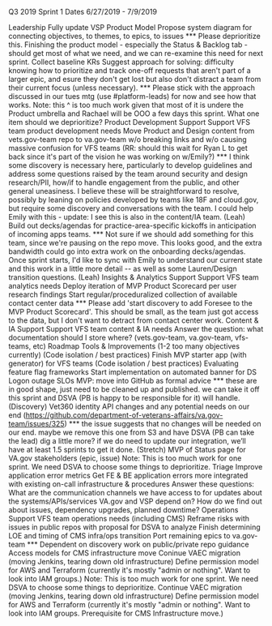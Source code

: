 Q3 2019 Sprint 1 Dates
6/27/2019 - 7/9/2019

Leadership
Fully update VSP Product Model
Propose system diagram for connecting objectives, to themes, to epics, to issues
*** Please deprioritize this. Finishing the product model - especially the Status & Backlog tab - should get most of what we need, and we can re-examine this need for next sprint.
Collect baseline KRs
Suggest approach for solving: difficulty knowing how to prioritize and track one-off requests that aren't part of a larger epic, and esure they don't get lost but also don't distract a team from their current focus (unless necessary).
*** Please stick with the approach discussed in our tues mtg (use #platform-leads) for now and see how that works.
Note: this ^ is too much work given that most of it is undere the Product umbrella and Rachael will be OOO a few days this sprint. What one item should we deprioritize?
Product Development Support
Support VFS team product development needs
Move Product and Design content from vets.gov-team repo to va.gov-team w/o breaking links and w/o causing massive confusion for VFS teams (RR: should this wait for Ryan L to get back since it's part of the vision he was working on w/Emily?)
*** I think some discovery is necessary here, particularly to develop guidelines and address some questions raised by the team around security and design research/PII, how/if to handle engagement from the public, and other general uneasiness. I believe these will be straightforward to resolve, possibly by leaning on policies developed by teams like 18F and cloud.gov, but require some discovery and conversations with the team. I could help Emily with this - update: I see this is also in the content/IA team. (Leah)
Build out decks/agendas for practice-area-specific kickoffs in anticipation of incoming apps teams.
*** Not sure if we should add something for this team, since we're pausing on the repo move. This looks good, and the extra bandwidth could go into extra work on the onboarding decks/agendas. Once sprint starts, I'd like to sync with Emily to understand our current state and this work in a little more detail -- as well as some Lauren/Design transition questions. (Leah)
Insights & Analytics Support
Support VFS team analytics needs
Deploy iteration of MVP Product Scorecard per user research findings
Start regular/proceduralized collection of available contact center data
*** Please add 'start discovery to add Foresee to the MVP Product Scorecard'. This should be small, as the team just got access to the data, but I don't want to detract from contact center work.
Content & IA Support
Support VFS team content & IA needs
Answer the question: what documentation should I store where? (vets.gov-team, va.gov-team, vfs-teams, etc)
Roadmap
Tools & Improvements (1-2 too many objectives currently)
(Code isolation / best practices) Finish MVP starter app (with generator) for VFS teams
(Code isolation / best practices) Evaluating feature flag frameworks
Start implementation on automated banner for DS Logon outage
SLOs MVP: move into GitHub as formal advice
*** these are in good shape, just need to be cleaned up and published. we can take it off this sprint and DSVA (PB is happy to be responsible for it) will handle.
(Discovery) Vet360 identity API changes and any potential needs on our end (https://github.com/department-of-veterans-affairs/va.gov-team/issues/325)
*** the issue suggests that no changes will be needed on our end. maybe we remove this one from S3 and have DSVA (PB can take the lead) dig a little more? if we do need to update our integration, we’ll have at least 1.5 sprints to get it done.
(Stretch) MVP of Status page for VA.gov stakeholders (epic, issue)
Note: This is too much work for one sprint. We need DSVA to choose some things to deprioritize.
Triage
Improve application error metrics
Get FE & BE application errors more integrated with existing on-call infrastructure & procedures
Answer these questions: What are the communication channels we have access to for updates about the systems/APIs/services VA.gov and VSP depend on? How do we find out about issues, dependency upgrades, planned downtime?
Operations
Support VFS team operations needs (including CMS)
Reframe risks with issues in public repos with proposal for DSVA to analyze
Finish determining LOE and timing of CMS infra/ops transition
Port remaining epics to va.gov-team
*** Dependent on discovery work on public/private repo guidance
Access models for CMS infrastructure move
Coninue VAEC migration (moving Jenkins, tearing down old infrastructure)
Define permission model for AWS and Terraform (currently it's mostly "admin or nothing". Want to look into IAM groups.)
Note: This is too much work for one sprint. We need DSVA to choose some things to deprioritize.
Continue VAEC migration (moving Jenkins, tearing down old infrastructure)
Define permission model for AWS and Terraform (currently it's mostly "admin or nothing". Want to look into IAM groups. Prerequisite for CMS Infrastructure move.)
